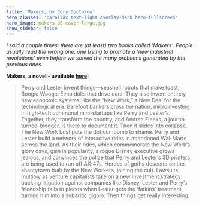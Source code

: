```yaml
---
title: 'Makers, by Cory Doctorow'
hero_classes: 'parallax text-light overlay-dark hero-fullscreen'
hero_image: makers-US-cover-large.jpg
show_sidebar: false
---
```


*I said a couple times: there are (at least) two books called 'Makers'. People usually read the wrong one, one trying to promote a 'new industrial revolutions' even before we solved the many problems generated by the previous ones.*

**Makers, a novel - available [here](https://craphound.com/makers/about/):**

> Perry and Lester invent things—seashell robots that make toast, Boogie Woogie Elmo dolls that drive cars. They also invent entirely new economic systems, like the “New Work,” a New Deal for the technological era. Barefoot bankers cross the nation, microinvesting in high-tech communal mini-startups like Perry and Lester’s. Together, they transform the country, and Andrea Fleeks, a journo-turned-blogger, is there to document it.
> Then it slides into collapse. The New Work bust puts the dot.combomb to shame. Perry and Lester build a network of interactive rides in abandoned Wal-Marts across the land. As their rides, which commemorate the New Work’s glory days, gain in popularity, a rogue Disney executive grows jealous, and convinces the police that Perry and Lester’s 3D printers are being used to run off AK-47s.
> Hordes of goths descend on the shantytown built by the New Workers, joining the cult. Lawsuits multiply as venture capitalists take on a new investment strategy: backing litigation against companies like Disney. Lester and Perry’s friendship falls to pieces when Lester gets the ‘fatkins’ treatment, turning him into a sybaritic gigolo.
> Then things get really interesting.